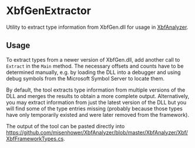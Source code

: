 # XbfGenExtractor
Utility to extract type information from XbfGen.dll for usage in [XbfAnalyzer](https://github.com/misenhower/XbfAnalyzer).

## Usage
To extract types from a newer version of XbfGen.dll, add another call to `Extract` in the `Main` method. 
The necessary offsets and counts have to be determined manually, e.g. by loading the DLL into a debugger and using debug symbols from the Microsoft Symbol Server to locate them.

By default, the tool extracts type information from multiple versions of the DLL and merges the results to obtain a more complete output.
Alternatively, you may extract information from just the latest version of the DLL but you will find some of the type entries missing (probably because those types have only temporarily existed and were later removed from the framework).

The output of the tool can be pasted directly into https://github.com/misenhower/XbfAnalyzer/blob/master/XbfAnalyzer/Xbf/XbfFrameworkTypes.cs.